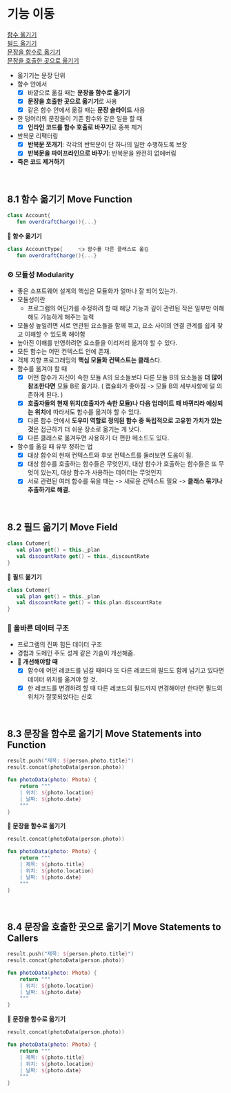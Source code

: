 # 기능 이동

[함수 옮기기](#id-section1)<br>
[필드 옮기기](#id-section2)<br>
[문장을 함수로 옮기기](#id-section3)<br>
[문장을 호출한 곳으로 옮기기](#id-section4)<br>


- 옮기기는 문장 단위
- 함수 안에서
	- [x] 바깥으로 옮길 때는 **문장을 함수로 옮기기**
	- [x] **문장을 호출한 곳으로 옮기기**로 사용
	- [x] 같은 함수 안에서 옮길 때는 **문장 슬라이드** 사용
- 한 덩어리의 문장들이 기존 함수와 같은 일을 할 때
	- [x] **인라인 코드를 함수 호출로 바꾸기**로 중복 제거
 - 반복문 리팩터링
	 - [x] **반복문 쪼개기**: 각각의 반복문이 단 하나의 일만 수행하도록 보장
	 - [x] **반복문을 파이프라인으로 바꾸기**: 반복문을 완전히 없애버림
- **죽은 코드 제거하기** 

<br>
<div id='id-section1'/>

## 8.1 함수 옮기기 Move Function
```kotlin
class Account{
   fun overdraftCharge(){...}
```
**🔻 함수 옮기기**
```kotlin
class AccountType{     👈 함수를 다른 클래스로 옮김
   fun overdraftCharge(){...}
```

### ⚙️ 모듈성 Modularity
- 좋은 소프트웨어 설계의 핵심은 모듈화가 얼마나 잘 되어 있는가.
- 모듈성이란
	- 프로그램의 어딘가를 수정하려 할 때 해당 기능과 깊이 관련된 작은 일부만 이해해도 가능하게 해주는 능력
- 모듈성 높일려면 서로 연관된 요소들을 함께 묶고, 요소 사이의 연결 관계를 쉽게 찾고 이해할 수 있도록 해야함
- 높아진 이해를 반영하려면 요소들을 이리저리 옮겨야 할 수 있다. 
- 모든 함수는 어떤 컨텍스트 안에 존재. 
- 객체 지향 프로그래밍의 **핵심 모듈화 컨텍스트는 클래스**다.
- 함수를 옮겨야 할 때
	- [x] 어떤 함수가 자신이 속한 모듈 A의 요소들보다 다른 모듈 B의 요소들을 **더 많이 참조한다면** 모듈 B로 옮기자. ( 캡슐화가 좋아짐 -> 모듈 B의 세부사항에 덜 의존하게 된다. ) 
	- [x] **호출자들의 현재 위치(호출자가 속한 모듈)나 다음 업데이트 때 바뀌리라 예상되는 위치**에 따라서도 함수를 옮겨야 할 수 있다. 
	- [x] 다른 함수 안에서 **도우미 역할로 정의된 함수 중 독립적으로 고유한 가치가 있는 것**은 접근하기 더 쉬운 장소로 옮기는 게 낫다.
	- [x] 다른 클래스로 옮겨두면 사용하기 더 편한 메소드도 있다.
- 함수를 옮길 때 유무 정하는 법
	- [x] 대상 함수의 현재 컨텍스트와 후보 컨텍스트를 둘러보면 도움이 됨.
	- [x] 대상 함수를 호출하는 함수들은 무엇인지, 대상 함수가 호출하는 함수들은 또 무엇이 있는지, 대상 함수가 사용하는 데이터는 무엇인지
	- [x] 서로 관련된 여러 함수를 묶을 때는 -> 새로운 컨텍스트 필요 -> **클래스 묶기나 추출하기로 해결.**

<br>
<div id='id-section2'/>

## 8.2 필드 옮기기 Move Field
```kotlin
class Cutomer{
   val plan get() = this._plan
   val discountRate get() = this._discountRate
}
```
**🔻 필드 옮기기**
```kotlin
class Cutomer{
   val plan get() = this._plan
   val discountRate get() = this.plan.discountRate
}
```

### 📂 올바른 데이터 구조
- 프로그램의 진짜 힘든 데이터 구조
- 경험과 도메인 주도 성계 같은 기술이 개선해줌.
- **🔨 개선해야할 때**
	- [x] 함수에 어떤 레코드를 넘길 때마다 또 다른 레코드의 필드도 함께 넘기고 있다면 
데이터 위치를 옮겨야 할 것.
	- [x] 한 레코드를 변경하려 할 때 다른 레코드의 필드까지 변경해야만 한다면 
필드의 위치가 잘못되었다는 신호

<br>
<div id='id-section3'/>

## 8.3 문장을 함수로 옮기기 Move Statements into Function
```kotlin
result.push("제목: ${person.photo.title}")
result.concat(photoData(person.photo))

fun photoData(photo: Photo) {
	return """
	| 위치: ${photo.location}
	| 날짜: ${photo.date}
	"""
}
```
**🔻 문장을 함수로 옮기기**
```kotlin
result.concat(photoData(person.photo))

fun photoData(photo: Photo) {
	return """
	| 제목: ${photo.title}
	| 위치: ${photo.location}
	| 날짜: ${photo.date}
	"""
}
```

<br>
<div id='id-section4'/>

## 8.4 문장을 호출한 곳으로 옮기기 Move Statements to Callers
```kotlin
result.push("제목: ${person.photo.title}")
result.concat(photoData(person.photo))

fun photoData(photo: Photo) {
	return """
	| 위치: ${photo.location}
	| 날짜: ${photo.date}
	"""
}
```
**🔻 문장을 함수로 옮기기**
```kotlin
result.concat(photoData(person.photo))

fun photoData(photo: Photo) {
	return """
	| 제목: ${photo.title}
	| 위치: ${photo.location}
	| 날짜: ${photo.date}
	"""
}
```
<!--stackedit_data:
eyJoaXN0b3J5IjpbMTg2NzI2MjM3MSwxMTMxMjA0NDc2LDE2OD
c3NDgzNDYsLTUxNDE2MjgzNiwtMTYxNDM0NzU0MywxMTc1NDEw
ODk0LDE0NTQ5NDkxMzUsNTY3ODg2OTMyLDE0MTM5MDEzNSwtMT
AzNTE3MDM0MSwzODYyOTY5MzQsLTEzNTQ2ODgxNjMsLTE0ODAy
NjYzODgsLTE4OTIwMTQ5MDNdfQ==
-->